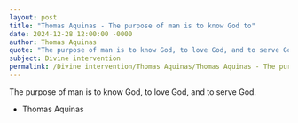 ```yaml
---
layout: post
title: "Thomas Aquinas - The purpose of man is to know God to"
date: 2024-12-28 12:00:00 -0000
author: Thomas Aquinas
quote: "The purpose of man is to know God, to love God, and to serve God."
subject: Divine intervention
permalink: /Divine intervention/Thomas Aquinas/Thomas Aquinas - The purpose of man is to know God to
---
```


The purpose of man is to know God, to love God, and to serve God.

- Thomas Aquinas
